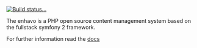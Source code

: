 [![Build status...](https://api.travis-ci.org/xqweb/enhavo.svg)](https://travis-ci.org/xqweb/enhavo)

The enhavo is a PHP open source content management system based on the fullstack symfony 2 framework.

For further information read the [docs](http://enhavo-docs.readthedocs.org)
